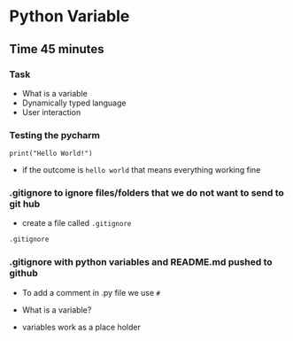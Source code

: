 # Python Variable
## Time 45 minutes
### Task

- What is a variable
- Dynamically typed language
- User interaction

### Testing the pycharm 
```
print("Hello World!")
```

- if the outcome is ```` hello world ```` that means everything working fine

### .gitignore to ignore files/folders that we do not want to send to git hub

- create a file called ```` .gitignore ````
``` python
.gitignore
```

### .gitignore with python variables and README.md pushed to github

- To add a comment in .py file we use ``` # ```

- What is a variable?

- variables work as a place holder